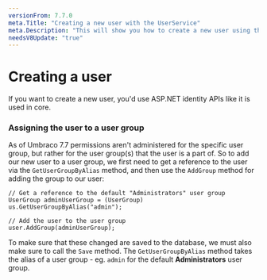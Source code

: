 ```yaml
---
versionFrom: 7.7.0
meta.Title: "Creating a new user with the UserService"
meta.Description: "This will show you how to create a new user using the UserService in Umbraco."
needsV8Update: "true"
---
```

# Creating a user
If you want to create a new user, you'd use ASP.NET identity APIs like it is used in core. 

### Assigning the user to a user group
As of Umbraco 7.7 permissions aren't administered for the specific user group, but rather for the user group(s) that the user is a part of. So to add our new user to a user group, we first need to get a reference to the user via the `GetUserGroupByAlias` method, and then use the `AddGroup` method for adding the group to our user:

    // Get a reference to the default "Administrators" user group
    UserGroup adminUserGroup = (UserGroup) us.GetUserGroupByAlias("admin");

    // Add the user to the user group
    user.AddGroup(adminUserGroup);
    
To make sure that these changed are saved to the database, we must also make sure to call the `Save` method. The `GetUserGroupByAlias` method takes the alias of a user group - eg. `admin` for the default **Administrators** user group.